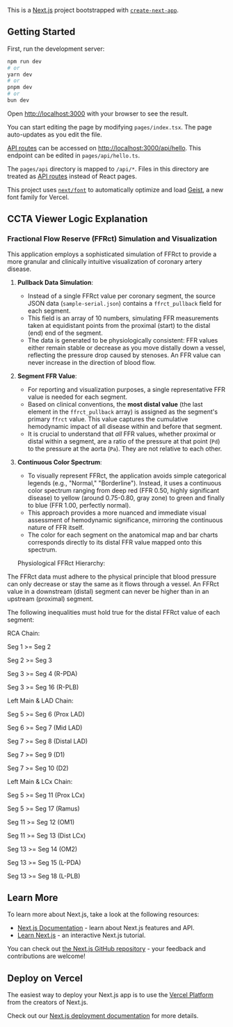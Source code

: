 This is a [Next.js](https://nextjs.org) project bootstrapped with [`create-next-app`](https://nextjs.org/docs/pages/api-reference/create-next-app).

## Getting Started

First, run the development server:

```bash
npm run dev
# or
yarn dev
# or
pnpm dev
# or
bun dev
```

Open [http://localhost:3000](http://localhost:3000) with your browser to see the result.

You can start editing the page by modifying `pages/index.tsx`. The page auto-updates as you edit the file.

[API routes](https://nextjs.org/docs/pages/building-your-application/routing/api-routes) can be accessed on [http://localhost:3000/api/hello](http://localhost:3000/api/hello). This endpoint can be edited in `pages/api/hello.ts`.

The `pages/api` directory is mapped to `/api/*`. Files in this directory are treated as [API routes](https://nextjs.org/docs/pages/building-your-application/routing/api-routes) instead of React pages.

This project uses [`next/font`](https://nextjs.org/docs/pages/building-your-application/optimizing/fonts) to automatically optimize and load [Geist](https://vercel.com/font), a new font family for Vercel.

## CCTA Viewer Logic Explanation

### Fractional Flow Reserve (FFRct) Simulation and Visualization

This application employs a sophisticated simulation of FFRct to provide a more granular and clinically intuitive visualization of coronary artery disease.

1.  **Pullback Data Simulation**:
    * Instead of a single FFRct value per coronary segment, the source JSON data (`sample-serial.json`) contains a `ffrct_pullback` field for each segment.
    * This field is an array of 10 numbers, simulating FFR measurements taken at equidistant points from the proximal (start) to the distal (end) end of the segment.
    * The data is generated to be physiologically consistent: FFR values either remain stable or decrease as you move distally down a vessel, reflecting the pressure drop caused by stenoses. An FFR value can never increase in the direction of blood flow.

2.  **Segment FFR Value**:
    * For reporting and visualization purposes, a single representative FFR value is needed for each segment.
    * Based on clinical conventions, the **most distal value** (the last element in the `ffrct_pullback` array) is assigned as the segment's primary `ffrct` value. This value captures the cumulative hemodynamic impact of all disease within and before that segment.
    * It is crucial to understand that *all* FFR values, whether proximal or distal within a segment, are a ratio of the pressure at that point (`Pd`) to the pressure at the aorta (`Pa`). They are not relative to each other.

3.  **Continuous Color Spectrum**:
    * To visually represent FFRct, the application avoids simple categorical legends (e.g., "Normal," "Borderline"). Instead, it uses a continuous color spectrum ranging from deep red (FFR 0.50, highly significant disease) to yellow (around 0.75-0.80, gray zone) to green and finally to blue (FFR 1.00, perfectly normal).
    * This approach provides a more nuanced and immediate visual assessment of hemodynamic significance, mirroring the continuous nature of FFR itself.
    * The color for each segment on the anatomical map and bar charts corresponds directly to its distal FFR value mapped onto this spectrum.

    Physiological FFRct Hierarchy:

The FFRct data must adhere to the physical principle that blood pressure can only decrease or stay the same as it flows through a vessel. An FFRct value in a downstream (distal) segment can never be higher than in an upstream (proximal) segment.

The following inequalities must hold true for the distal FFRct value of each segment:

RCA Chain:

Seg 1 >= Seg 2

Seg 2 >= Seg 3

Seg 3 >= Seg 4 (R-PDA)

Seg 3 >= Seg 16 (R-PLB)

Left Main & LAD Chain:

Seg 5 >= Seg 6 (Prox LAD)

Seg 6 >= Seg 7 (Mid LAD)

Seg 7 >= Seg 8 (Distal LAD)

Seg 7 >= Seg 9 (D1)

Seg 7 >= Seg 10 (D2)

Left Main & LCx Chain:

Seg 5 >= Seg 11 (Prox LCx)

Seg 5 >= Seg 17 (Ramus)

Seg 11 >= Seg 12 (OM1)

Seg 11 >= Seg 13 (Dist LCx)

Seg 13 >= Seg 14 (OM2)

Seg 13 >= Seg 15 (L-PDA)

Seg 13 >= Seg 18 (L-PLB)

## Learn More

To learn more about Next.js, take a look at the following resources:

- [Next.js Documentation](https://nextjs.org/docs) - learn about Next.js features and API.
- [Learn Next.js](https://nextjs.org/learn-pages-router) - an interactive Next.js tutorial.

You can check out [the Next.js GitHub repository](https://github.com/vercel/next.js) - your feedback and contributions are welcome!

## Deploy on Vercel

The easiest way to deploy your Next.js app is to use the [Vercel Platform](https://vercel.com/new?utm_medium=default-template&filter=next.js&utm_source=create-next-app&utm_campaign=create-next-app-readme) from the creators of Next.js.

Check out our [Next.js deployment documentation](https://nextjs.org/docs/pages/building-your-application/deploying) for more details.